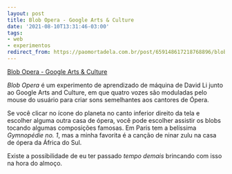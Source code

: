 ```yaml
---
layout: post
title: Blob Opera - Google Arts & Culture
date: '2021-08-10T13:31:46-03:00'
tags:
- web
- experimentos
redirect_from: https://paomortadela.com.br/post/659148617218768896/blob-opera-google-arts-culture
---
```

[Blob Opera - Google Arts & Culture](https://artsandculture.google.com/experiment/blob-opera/AAHWrq360NcGbw)  

_Blob Opera_ é um experimento de aprendizado de máquina de David Li junto ao Google Arts and Culture, em que quatro vozes são moduladas pelo mouse do usuário para criar sons semelhantes aos cantores de Ópera.

Se você clicar no ícone do planeta no canto inferior direito da tela e escolher alguma outra casa de ópera, você pode escolher assistir os blobs tocando algumas composições famosas. Em Paris tem a belíssima _Gymnopédie no. 1_, mas a minha favorita é a canção de ninar zulu na casa de ópera da África do Sul.

Existe a possibilidade de eu ter passado _tempo demais_ brincando com isso na hora do almoço.

